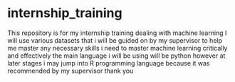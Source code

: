 # internship_training
This repository is for my internship training dealing with machine learning
I will use various datasets that i will be guided on by my supervisor to help me master any necessary skills i need 
to master machine learning critically and effectively
the main language i will be using will be python however at later stages i may jump into R programming language
because it was recommended by my supervisor 
thank you
